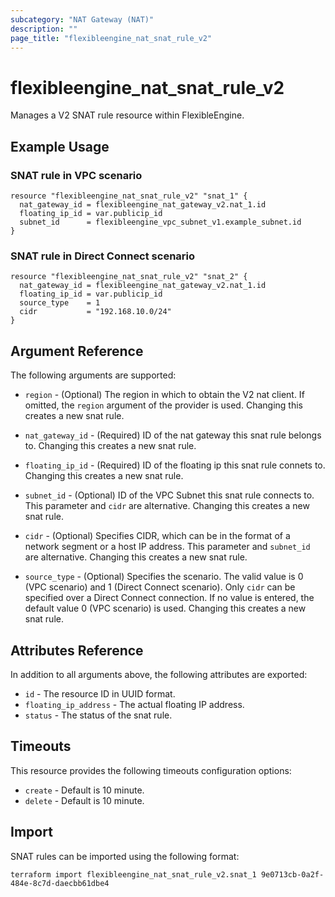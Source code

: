```yaml
---
subcategory: "NAT Gateway (NAT)"
description: ""
page_title: "flexibleengine_nat_snat_rule_v2"
---
```


# flexibleengine_nat_snat_rule_v2

Manages a V2 SNAT rule resource within FlexibleEngine.

## Example Usage

### SNAT rule in VPC scenario

```hcl
resource "flexibleengine_nat_snat_rule_v2" "snat_1" {
  nat_gateway_id = flexibleengine_nat_gateway_v2.nat_1.id
  floating_ip_id = var.publicip_id
  subnet_id      = flexibleengine_vpc_subnet_v1.example_subnet.id
}
```

### SNAT rule in Direct Connect scenario

```hcl
resource "flexibleengine_nat_snat_rule_v2" "snat_2" {
  nat_gateway_id = flexibleengine_nat_gateway_v2.nat_1.id
  floating_ip_id = var.publicip_id
  source_type    = 1
  cidr           = "192.168.10.0/24"
}
```

## Argument Reference

The following arguments are supported:

* `region` - (Optional) The region in which to obtain the V2 nat client.
    If omitted, the `region` argument of the provider is used. Changing this
    creates a new snat rule.

* `nat_gateway_id` - (Required) ID of the nat gateway this snat rule belongs to.
    Changing this creates a new snat rule.

* `floating_ip_id` - (Required) ID of the floating ip this snat rule connets to.
    Changing this creates a new snat rule.

* `subnet_id` - (Optional) ID of the VPC Subnet this snat rule connects to.
    This parameter and `cidr` are alternative. Changing this creates a new snat rule.

* `cidr` - (Optional) Specifies CIDR, which can be in the format of a network segment or a host IP address.
    This parameter and `subnet_id` are alternative. Changing this creates a new snat rule.

* `source_type` - (Optional) Specifies the scenario. The valid value is 0 (VPC scenario) and 1 (Direct Connect scenario).
    Only `cidr` can be specified over a Direct Connect connection.
    If no value is entered, the default value 0 (VPC scenario) is used.
    Changing this creates a new snat rule.

## Attributes Reference

In addition to all arguments above, the following attributes are exported:

* `id` - The resource ID in UUID format.
* `floating_ip_address` - The actual floating IP address.
* `status` - The status of the snat rule.

## Timeouts

This resource provides the following timeouts configuration options:

* `create` - Default is 10 minute.
* `delete` - Default is 10 minute.

## Import

SNAT rules can be imported using the following format:

```shell
terraform import flexibleengine_nat_snat_rule_v2.snat_1 9e0713cb-0a2f-484e-8c7d-daecbb61dbe4
```
